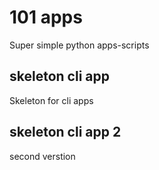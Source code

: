 # 101 apps
Super simple python apps-scripts

## skeleton cli app
Skeleton for cli apps

## skeleton cli app 2
second verstion